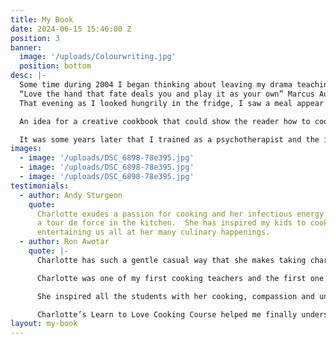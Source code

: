 ```yaml
---
title: My Book
date: 2024-06-15 15:46:00 Z
position: 3
banner:
  image: '/uploads/Colourwriting.jpg'
  position: bottom
desc: |-
  Some time during 2004 I began thinking about leaving my drama teaching job amid the curriculum changes that were disastrous for me and my neurodiverse students.  Their creative abilities stunted by an outdated syllabus of dry text, unsuitable (in my opinion) for any secondary classroom but for my dyslexic students was a tragic waste.  My own experience of school where I found myself struggling to focus and constantly in trouble trickled down my spine.  I knew I needed a new career where I could be myself and be useful.
  “Love the hand that fate deals you and play it as your own” Marcus Aurelius
  That evening as I looked hungrily in the fridge, I saw a meal appear which I remember felt delicious.  As I followed the feeling of making a dinner with what one has to hand, I remembered playing cards as a small child into my teens, with my wonderful Great Grandmother.  Each hand you are dealt you must play as it is, and that is where the seasoning of fun, luck and creative resource ignite your potential.

  An idea for a creative cookbook that could show the reader how to cook with intuition and instinct began to simmer.  A pack of playing cards who became a set of recipes, each with a character who showed you how, when and why to cook them, was on the boil.  The various salts and seeds of my personal and professional life combined into what would become Kitchen Therapy – how to become a conscious cook.  Drama teaching had shown me how to practice physical theatre, personifying objects and allowing them to speak, the vital role of creative confidence and how to reach our unique potential.  The essence of love in each meal we make, however small or grand, formed the foundation of this project.  By enjoying the process of putting imagination and practical play together in the kitchen, we create a recipe for life.

  It was some years later that I trained as a psychotherapist and the idea for the ‘cooking cure’ took shape and gave the creative cookbook a new dimension.  My earlier studies in anthropology, my fascination with Carl Jung and depth psychology now fed into the cookbook that you can delve into today.  It is a long and evolving story which I hope will come alive in your hands…
images:
  - image: '/uploads/DSC_6898-78e395.jpg'
  - image: '/uploads/DSC_6898-78e395.jpg'
  - image: '/uploads/DSC_6898-78e395.jpg'
testimonials:
  - author: Andy Sturgeon
    quote:
      Charlotte exudes a passion for cooking and her infectious energy makes her
      a tour de force in the kitchen.  She has inspired my kids to cook and love food…
      entertaining us all at her many culinary happenings.
  - author: Ron Awotar
    quote: |-
      Charlotte has such a gentle casual way that she makes taking charge of your health a very pleasant experience.

      Charlotte was one of my first cooking teachers and the first one to make me feel confident and unafraid of all the new foods and theories that just right for me as a beginner.

      She inspired all the students with her cooking, compassion and understanding; she is not only teaching in her class, she is also hands on cooking including all students’ participation.

      Charlotte’s Learn to Love Cooking Course helped me finally understand food and how to cook with love. Her teaching technique is so clear, easy and practical to understand, some of my favourite dishes are Fish Pie/ Risotto-Chicken/Mushroom and Leek/ Chocolate and Banana Cake and Chocolate Brownies.
layout: my-book
---
```

